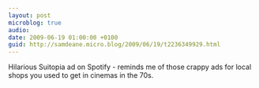 ```yaml
---
layout: post
microblog: true
audio: 
date: 2009-06-19 01:00:00 +0100
guid: http://samdeane.micro.blog/2009/06/19/t2236349929.html
---
```

Hilarious Suitopia ad on Spotify - reminds me of those crappy ads for local shops you used to get in cinemas in the 70s.
